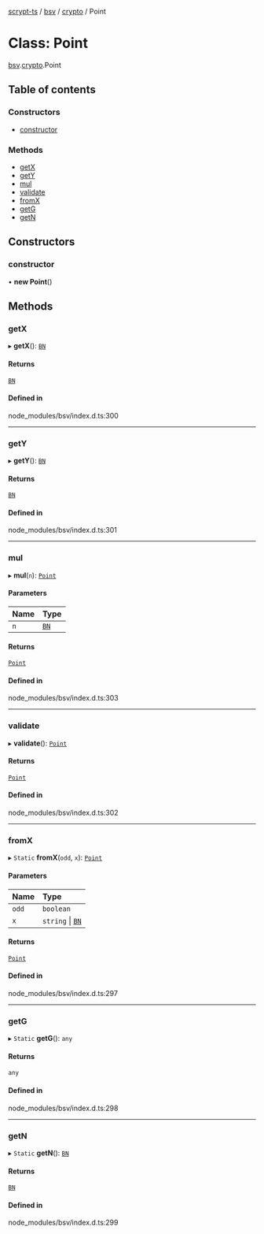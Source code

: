 [scrypt-ts](../README.md) / [bsv](../modules/bsv.md) / [crypto](../modules/bsv.crypto.md) / Point

# Class: Point

[bsv](../modules/bsv.md).[crypto](../modules/bsv.crypto.md).Point

## Table of contents

### Constructors

- [constructor](bsv.crypto.Point.md#constructor)

### Methods

- [getX](bsv.crypto.Point.md#getx)
- [getY](bsv.crypto.Point.md#gety)
- [mul](bsv.crypto.Point.md#mul)
- [validate](bsv.crypto.Point.md#validate)
- [fromX](bsv.crypto.Point.md#fromx)
- [getG](bsv.crypto.Point.md#getg)
- [getN](bsv.crypto.Point.md#getn)

## Constructors

### constructor

• **new Point**()

## Methods

### getX

▸ **getX**(): [`BN`](bsv.crypto.BN.md)

#### Returns

[`BN`](bsv.crypto.BN.md)

#### Defined in

node_modules/bsv/index.d.ts:300

___

### getY

▸ **getY**(): [`BN`](bsv.crypto.BN.md)

#### Returns

[`BN`](bsv.crypto.BN.md)

#### Defined in

node_modules/bsv/index.d.ts:301

___

### mul

▸ **mul**(`n`): [`Point`](bsv.crypto.Point.md)

#### Parameters

| Name | Type |
| :------ | :------ |
| `n` | [`BN`](bsv.crypto.BN.md) |

#### Returns

[`Point`](bsv.crypto.Point.md)

#### Defined in

node_modules/bsv/index.d.ts:303

___

### validate

▸ **validate**(): [`Point`](bsv.crypto.Point.md)

#### Returns

[`Point`](bsv.crypto.Point.md)

#### Defined in

node_modules/bsv/index.d.ts:302

___

### fromX

▸ `Static` **fromX**(`odd`, `x`): [`Point`](bsv.crypto.Point.md)

#### Parameters

| Name | Type |
| :------ | :------ |
| `odd` | `boolean` |
| `x` | `string` \| [`BN`](bsv.crypto.BN.md) |

#### Returns

[`Point`](bsv.crypto.Point.md)

#### Defined in

node_modules/bsv/index.d.ts:297

___

### getG

▸ `Static` **getG**(): `any`

#### Returns

`any`

#### Defined in

node_modules/bsv/index.d.ts:298

___

### getN

▸ `Static` **getN**(): [`BN`](bsv.crypto.BN.md)

#### Returns

[`BN`](bsv.crypto.BN.md)

#### Defined in

node_modules/bsv/index.d.ts:299
